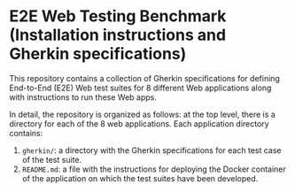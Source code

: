 E2E Web Testing Benchmark (Installation instructions and Gherkin specifications)
=========================

This repository contains a collection of Gherkin specifications for defining End-to-End (E2E) Web test suites for 8 different Web applications along with instructions to run these Web apps.

In detail, the repository is organized as follows: at the top level, there is a directory for each of the 8 web applications. Each application directory contains:

1. `gherkin/`: a directory with the Gherkin specifications for each test case of the test suite. 
2. `README.md`: a file with the instructions for deploying the Docker container of the application on which the test suites have been developed.